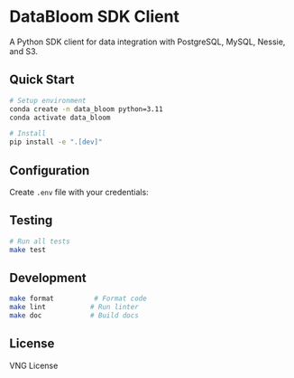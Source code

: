 # DataBloom SDK Client

A Python SDK client for data integration with PostgreSQL, MySQL, Nessie, and S3.

## Quick Start

```bash
# Setup environment
conda create -n data_bloom python=3.11
conda activate data_bloom

# Install
pip install -e ".[dev]"
```

## Configuration

Create `.env` file with your credentials:

## Testing

```bash
# Run all tests
make test
```

## Development

```bash
make format          # Format code
make lint           # Run linter
make doc            # Build docs
```

## License

VNG License